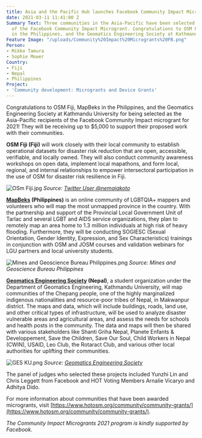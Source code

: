 ```yaml
---
title: Asia and the Pacific Hub launches Facebook Community Impact Microgrants
date: 2021-03-11 11:41:00 Z
Summary Text: Three communities in the Asia-Pacific have been selected as recipients
  of the Facebook Community Impact Microgrant. Congratulations to OSM Fiji, MapBeks
  in the Philippines, and the Geomatics Engineering Society at Kathmandu University!
Feature Image: "/uploads/Community%20Impact%20Microgrants%20FB.png"
Person:
- Mikko Tamura
- Sophie Mower
Country:
- Fiji
- Nepal
- Philippines
Project:
- 'Community development: Microgrants and Device Grants'
---
```


Congratulations to OSM Fiji, MapBeks in the Philippines, and the Geomatics Engineering Society at Kathmandu University for being selected as the Asia-Pacific recipients of the Facebook Community Impact microgrant for 2021! They will be receiving up to $5,000 to support their proposed work with their communities.

**OSM Fiji (Fiji)** will work closely with their local community to establish operational datasets for disaster risk reduction that are open, accessible, verifiable, and locally owned. They will also conduct community awareness workshops on open data, implement local mapathons, and form local, regional, and internal relationships to empower intersectoral participation in the use of OSM for disaster risk resilience in Fiji.

![OSm Fiji.jpg](/uploads/OSm%20Fiji.jpg)
*Source: [Twitter User @nemaiakoto](https://twitter.com/nemaiakoto/status/1329608218247458816)*

**[MapBeks](https://www.facebook.com/mapbeks) (Philippines)** is an online community of LGBTQIA+ mappers and volunteers who will map the most unmapped province in the country. With the partnership and support of the Provincial Local Government Unit of Tarlac and several LGBT and AIDS service organizations, they plan to remotely map an area home to 1.3 million individuals at high risk of heavy flooding. Furthermore, they will be conducting SOGIESC (Sexual Orientation, Gender Identity, Expression, and Sex Characteristics) trainings in conjunction with OSM and JOSM courses and validation webinars for LGU partners and local university students.

![Mines and Geoscience Bureau Philippines.png](/uploads/Mines%20and%20Geoscience%20Bureau%20Philippines.png)
*Source: Mines and Geoscience Bureau Philippines*

**[Geomatics Engineering Society](https://www.facebook.com/geomaticsengineeringsociety) (Nepal)**, a student organization under the Department of Geomatics Engineering, Kathmandu University, will map communities of the Chepang people, one of the highly marginalized indigenous nationalities and resource-poor tribes of Nepal, in Makwanpur district. The maps and data, which will include buildings, roads, land use, and other critical types of infrastructure, will be used to analyze disaster vulnerable areas and agricultural areas, and assess the needs for schools and health posts in the community. The data and maps will then be shared with various stakeholders like Shanti Griha Nepal, Planete Enfants & Developpement, Save the Children, Save Our Soul, Child Workers in Nepal (CWIN), USAID, Leo Club, the Rotaract Club, and various other local authorities for uplifting their communities.

![GES KU.png](/uploads/GES%20KU.png)
*Source: [Geomatics Engineering Society](http://ges.ku.edu.np/)*

The panel of judges who selected these projects included Yunzhi Lin and Chris Leggett from Facebook and HOT Voting Members Arnalie Vicaryo and Adhitya Dido.

For more information about communities that have been awarded microgrants, visit [https://www.hotosm.org/community/community-grants/](https://www.hotosm.org/community/community-grants/).

*The Community Impact Microgrants 2021 program is kindly supported by Facebook.*

